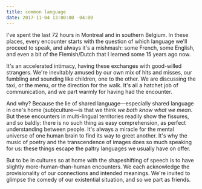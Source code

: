 ```yaml
---
title: common language
date: 2017-11-04 13:00:00 -04:00
---
```


I've spent the last 72 hours in Montreal and in southern Belgium. In these places, every encounter starts with the question of which language we'll proceed to speak, and always it's a mishmash: some French, some English, and even a bit of the Flemish/Dutch that I learned some 15 years ago now.

It's an accelerated intimacy, having these exchanges with good-willed strangers. We're inevitably amused by our own mix of hits and misses, our fumbling and sounding like children, one to the other. We are discussing the taxi, or the menu, or the direction for the walk. It's all a hatchet job of communication, and we part warmly for having had the encounter.

And why? Because the lie of shared language—especially shared language in one's home (sub)culture—is that we think *we both know what we mean*. But these encounters in multi-lingual territories readily show the fissures, and so baldly: there is no such thing as easy comprehension, as perfect understanding between people. It's always a miracle for the mental universe of one human brain to find its way to greet another. It's why the music of poetry and the transcendence of images does so much speaking for us: these things escape the paltry languages we usually have on offer. 

But to be in cultures so at home with the shapeshifting of speech is to have slightly more-human-than-human encounters. We each acknowledge the provisionality of our connections and intended meanings. We're invited to glimpse the comedy of our existential situation, and so we part as friends.